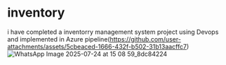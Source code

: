 # inventory
i have completed a inventorry management system project using Devops and implemented in Azure pipeline(https://github.com/user-attachments/assets/5cbeaced-1666-432f-b502-31b13aacffc7)
![WhatsApp Image 2025-07-24 at 15 08 59_8dc84224](https://github.com/user-attachments/assets/a7c7aa32-8baa-4b98-b5d9-d9a42652b1d7)


